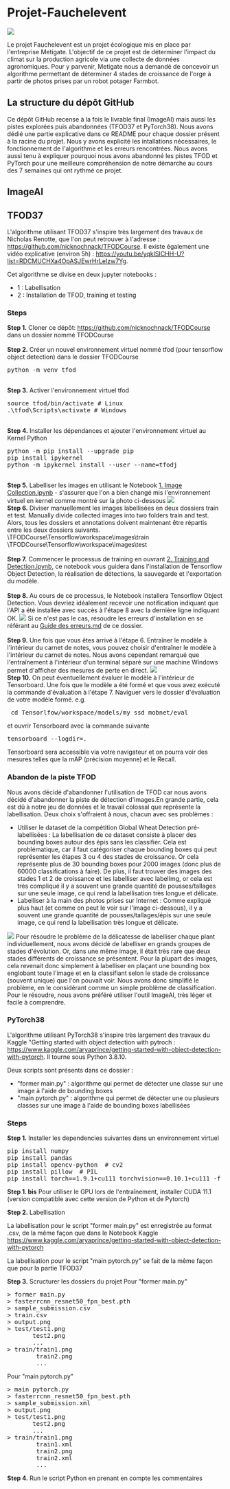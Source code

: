 # Projet-Fauchelevent

<img src="https://le-cdn.website-editor.net/22136137722b4fd9bef4eaa9defe6148/dms3rep/multi/opt/logo_farmbot_fauchelevent-596w.png">

Le projet Fauchelevent est un projet écologique mis en place par l'entreprise Metigate. L'objectif de ce projet est de déterminer l'impact du climat sur la production agricole via une collecte de données agronomiques. Pour y parvenir, Metigate nous a demandé de concevoir un algorithme permettant de déterminer 4 stades de croissance de l'orge à partir de photos prises par un robot potager Farmbot.

## La structure du dépôt GitHub

Ce dépôt GitHub recense à la fois le livrable final (ImageAI) mais aussi les pistes explorées puis abandonnées (TFOD37 et PyTorch38). Nous avons dédié une partie explicative dans ce README pour chaque dossier présent à la racine du projet. Nous y avons explicité les intallations nécessaires, le fonctionnement de l'algorithme et les erreurs rencontrées. Nous avons aussi tenu à expliquer pourquoi nous avons abandonné les pistes TFOD et PyTorch pour une meilleure compréhension de notre démarche au cours des 7 semaines qui ont rythmé ce projet.

## ImageAI
## TFOD37

L'algorithme utilisant TFOD37 s'inspire très largement des travaux de Nicholas Renotte, que l'on peut retrouver à l'adresse : https://github.com/nicknochnack/TFODCourse. Il existe également une vidéo explicative (environ 5h) : https://youtu.be/yqkISICHH-U?list=RDCMUCHXa4OpASJEwrHrLeIzw7Yg.

Cet algorithme se divise en deux jupyter notebooks :
- 1 : Labellisation
- 2 : Installation de TFOD, training et testing

### Steps

<b>Step 1.</b> Cloner ce dépôt: https://github.com/nicknochnack/TFODCourse dans un dossier nommé TFODCourse
<br/><br/>
<b>Step 2.</b> Créer un nouvel environnement virtuel nommé tfod (pour tensorflow object detection) dans le dossier TFODCourse
<pre>
python -m venv tfod
</pre> 
<br/>
<b>Step 3.</b> Activer l'environnement virtuel tfod
<pre>
source tfod/bin/activate # Linux
.\tfod\Scripts\activate # Windows 
</pre>
<br/>
<b>Step 4.</b> Installer les dépendances et ajouter l'environnement virtuel au Kernel Python
<pre>
python -m pip install --upgrade pip
pip install ipykernel
python -m ipykernel install --user --name=tfodj
</pre>
<br/>
<b>Step 5.</b> Labelliser les images en utilisant le Notebook <a href="https://github.com/Tijoxa/Projet-Fauchelevent/blob/main/TFOD37/1.%20Image%20Collection.ipynb">1. Image Collection.ipynb</a> - s'assurer que l'on a bien changé mis l'environnement virtuel en kernel comme montré sur la photo ci-dessous
<img src="https://i.imgur.com/8yac6Xl.png"> 
<br/>
<b>Step 6.</b> Diviser manuellement les images labellisées en deux dossiers train et test. Manually divide collected images into two folders train and test. Alors, tous les dossiers et annotations doivent maintenant être répartis entre les deux dossiers suivants. <br/>
\TFODCourse\Tensorflow\workspace\images\train<br />
\TFODCourse\Tensorflow\workspace\images\test
<br/><br/>
<b>Step 7.</b> Commencer le processus de training en ouvrant <a href="https://github.com/Tijoxa/Projet-Fauchelevent/blob/main/TFOD37/2.%20Training%20and%20Detection.ipynb">2. Training and Detection.ipynb</a>, ce notebook vous guidera dans l'installation de Tensorflow Object Detection, la réalisation de détections, la sauvegarde et l'exportation du modèle. 
<br /><br/>
<b>Step 8.</b> Au cours de ce processus, le Notebook installera Tensorflow Object Detection. Vous devriez idéalement recevoir une notification indiquant que l'API a été installée avec succès à l'étape 8 avec la dernière ligne indiquant OK.  
<img src="https://i.imgur.com/FSQFo16.png">
Si ce n'est pas le cas, résoudre les erreurs d'installation en se référant au <a href="https://github.com/Tijoxa/Projet-Fauchelevent/blob/main/TFOD37/Error%20Guide.md">Guide des erreurs.md</a> de ce dossier.
<br /> <br/>
<b>Step 9.</b> Une fois que vous êtes arrivé à l'étape 6. Entraîner le modèle à l'intérieur du carnet de notes, vous pouvez choisir d'entraîner le modèle à l'intérieur du carnet de notes. Nous avons cependant remarqué que l'entraînement à l'intérieur d'un terminal séparé sur une machine Windows permet d'afficher des mesures de perte en direct. 
<img src="https://i.imgur.com/K0wLO57.png"> 
<br />
<b>Step 10.</b> On peut éventuellement évaluer le modèle à l'intérieur de Tensorboard. Une fois que le modèle a été formé et que vous avez exécuté la commande d'évaluation à l'étape 7. Naviguer vers le dossier d'évaluation de votre modèle formé. e.g. 
<pre> cd Tensorlfow/workspace/models/my_ssd_mobnet/eval</pre> 
et ouvrir Tensorboard avec la commande suivante
<pre>tensorboard --logdir=. </pre>
Tensorboard sera accessible via votre navigateur et on pourra voir des mesures telles que la mAP (précision moyenne) et le Recall.
<br />

### Abandon de la piste TFOD

Nous avons décidé d'abandonner l'utilisation de TFOD car nous avons décidé d'abandonner la piste de détection d'images.En grande partie, cela est dû à notre jeu de données et le travail colossal que représente la labellisation.
Deux choix s'offraient à nous, chacun avec ses problèmes :
- Utiliser le dataset de la compétition Global Wheat Detection pré-labellisées : La labellisation de ce dataset consiste à placer des bounding boxes autour des épis sans les classifier. Cela est problématique, car il faut catégoriser chaque bounding boxes qui peut représenter les étapes 3 ou 4 des stades de croissance. Or cela représente plus de 30 bounding boxes pour 2000 images (donc plus de 60000 classifications à faire). De plus, il faut trouver des images des stades 1 et 2 de croissance et les labelliser avec labelImg, or cela est très compliqué il y a souvent une grande quantité de pousses/tallages sur une seule image, ce qui rend la labellisation très longue et délicate.
- Labelliser à la main des photos prises sur Internet : Comme expliqué plus haut (et comme on peut le voir sur l'image ci-dessous), il y a souvent une grande quantité de pousses/tallages/épis sur une seule image, ce qui rend la labellisation très longue et délicate.
<img src="https://agriculture.gouv.fr/sites/minagri/files/styles/affichage_pleine-page_790x435/public/epis_de_ble.jpg?itok=CvMknqge"> 
Pour résoudre le problème de la délicatesse de labelliser chaque plant individuellement, nous avons décidé de labelliser en grands groupes de stades d'évolution. Or, dans une même image, il était très rare que deux stades différents de croissance se présentent. Pour la plupart des images, cela revenait donc simplement à labelliser en plaçant une bounding box englobant toute l'image et en la classifiant selon le stade de croissance (souvent unique) que l'on pouvait voir. Nous avons donc simplifié le problème, en le considérant comme un simple problème de classification. Pour le résoudre, nous avons préféré utiliser l'outil ImageAI, très léger et facile à comprendre.

### PyTorch38

L'algorithme utilisant PyTorch38 s'inspire très largement des travaux du Kaggle "Getting started with object detection with pytroch : https://www.kaggle.com/aryaprince/getting-started-with-object-detection-with-pytorch. Il tourne sous Python 3.8.10.

Deux scripts sont présents dans ce dossier :
- "former main.py" : algorithme qui permet de détecter une classe sur une image à l'aide de bounding boxes
- "main pytorch.py" : algorithme qui permet de détecter une ou plusieurs classes sur une image à l'aide de bounding boxes labellisées

### Steps

<b>Step 1.</b> Installer les dependencies suivantes dans un environnement virtuel
<pre>
pip install numpy
pip install pandas
pip install opencv-python  # cv2
pip install pillow  # PIL
pip install torch==1.9.1+cu111 torchvision==0.10.1+cu111 -f https://download.pytorch.org/whl/torch_stable.html
</pre>
<b>Step 1. bis</b> Pour utiliser le GPU lors de l'entraînement, installer CUDA 11.1 (version compatible avec cette version de Python et de Pytorch)

<b>Step 2.</b> Labellisation

La labellisation pour le script "former main.py" est enregistrée au format .csv, de la même façon que dans le Notebook Kaggle https://www.kaggle.com/aryaprince/getting-started-with-object-detection-with-pytorch

La labellisation pour le script "main pytorch.py" se fait de la même façon que pour la partie TFOD37

<b>Step 3.</b> Scructurer les dossiers du projet
Pour "former main.py"
<pre>
> former main.py
> fasterrcnn_resnet50_fpn_best.pth
> sample_submission.csv
> train.csv
> output.png
> test/test1.png
       test2.png
       ...
> train/train1.png
        train2.png
        ...
</pre>
Pour "main pytorch.py"
<pre>
> main pytorch.py
> fasterrcnn_resnet50_fpn_best.pth
> sample_submission.xml
> output.png
> test/test1.png
       test2.png
       ...
> train/train1.png
        train1.xml
        train2.png
        train2.xml
        ...
</pre>

<b>Step 4.</b> Run le script Python en prenant en compte les commentaires
